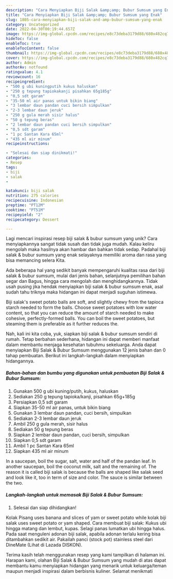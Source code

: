 ```yaml
---
description: "Cara Menyiapkan Biji Salak &amp;amp; Bubur Sumsum yang Enak"
title: "Cara Menyiapkan Biji Salak &amp;amp; Bubur Sumsum yang Enak"
slug: 1805-cara-menyiapkan-biji-salak-and-amp-bubur-sumsum-yang-enak
category: Uncategorized
date: 2022-04-30T00:19:44.657Z
image: https://img-global.cpcdn.com/recipes/e8c73deba3179d88/680x482cq70/biji-salak-bubur-sumsum-foto-resep-utama.jpg
hideToc: false
enableToc: true
enableTocContent: false
thumbnail: https://img-global.cpcdn.com/recipes/e8c73deba3179d88/680x482cq70/biji-salak-bubur-sumsum-foto-resep-utama.jpg
cover: https://img-global.cpcdn.com/recipes/e8c73deba3179d88/680x482cq70/biji-salak-bubur-sumsum-foto-resep-utama.jpg
author: Admin
authorAv: notfound
ratingvalue: 4.1
reviewcount: 16
recipeingredient:
- "500 g ubi kuningputih kukus haluskan"
- "250 g tepung tapiokakanji pisahkan 65g185g"
- "0,5 sdt garam"
- "35-50 ml air panas untuk bikin biang"
- "3 lembar daun pandan cuci bersih simpulkan"
- "2-3 lembar daun jeruk"
- "250 g gula merah sisir halus"
- "50 g tepung beras"
- "2 lembar daun pandan cuci bersih simpulkan"
- "0,5 sdt garam"
- "1 pc Santan Kara 65ml"
- "435 ml air minum"
recipeinstructions:

- "Selesai dan siap dinikmati!"
categories:
- Resep
tags:
- biji
- salak
- 

katakunci: biji salak  
nutrition: 275 calories
recipecuisine: Indonesian
preptime: "PT12M"
cooktime: "PT51M"
recipeyield: "2"
recipecategory: Dessert

---
```





Lagi mencari inspirasi resep biji salak &amp; bubur sumsum yang unik? Cara menyiapkannya sangat tidak susah dan tidak juga mudah. Kalau keliru mengolah maka hasilnya akan hambar dan bahkan tidak sedap. Padahal biji salak &amp; bubur sumsum yang enak selayaknya memiliki aroma dan rasa yang bisa memancing selera Kita.





Ada beberapa hal yang sedikit banyak mempengaruhi kualitas rasa dari biji salak &amp; bubur sumsum, mulai dari jenis bahan, selanjutnya pemilihan bahan segar dan Bagus, hingga cara mengolah dan menghidangkannya. Tidak usah pusing jika hendak menyiapkan biji salak &amp; bubur sumsum enak,      asal sudah tahu triknya maka hidangan ini dapat menjadi suguhan istimewa.














Biji salak&#39;s sweet potato balls are soft, and slightly chewy from the tapioca starch needed to form the balls. Choose sweet potatoes with low water content, so that you can reduce the amount of starch needed to make cohesive, perfectly-formed balls. You can boil the sweet potatoes, but steaming them is preferable as it further reduces the.






Nah, kali ini kita coba, yuk, siapkan biji salak &amp; bubur sumsum sendiri di rumah. Tetap berbahan sederhana, hidangan ini dapat memberi manfaat dalam membantu menjaga kesehatan tubuhmu sekeluarga. Anda dapat menyiapkan Biji Salak &amp; Bubur Sumsum menggunakan 12 jenis bahan dan 0 tahap pembuatan. Berikut ini langkah-langkah dalam menyiapkan hidangannya.

<!--inarticleads1-->

##### Bahan-bahan dan bumbu yang digunakan untuk pembuatan Biji Salak &amp; Bubur Sumsum:

1. Gunakan 500 g ubi kuning/putih, kukus, haluskan
1. Sediakan 250 g tepung tapioka/kanji, pisahkan 65g+185g
1. Persiapkan 0,5 sdt garam
1. Siapkan 35-50 ml air panas, untuk bikin biang
1. Gunakan 3 lembar daun pandan, cuci bersih, simpulkan
1. Sediakan 2-3 lembar daun jeruk
1. Ambil 250 g gula merah, sisir halus
1. Sediakan 50 g tepung beras
1. Siapkan 2 lembar daun pandan, cuci bersih, simpulkan
1. Siapkan 0,5 sdt garam
1. Ambil 1 pc Santan Kara 65ml
1. Siapkan 435 ml air minum


In a saucepan, boil the sugar, salt, water and half of the pandan leaf. In another saucepan, boil the coconut milk, salt and the remaining of. The reason it is called biji salak is because the balls are shaped like salak seed and look like it, too in term of size and color. The sauce is similar between the two. 

<!--inarticleads2-->

##### Langkah-langkah untuk memasak Biji Salak &amp; Bubur Sumsum:


1. Selesai dan siap dihidangkan!

Kolak Pisang uses banana and slices of yam or sweet potato while kolak biji salak uses sweet potato or yam shaped. Cara membuat biji salak: Kukus ubi hingga matang dan lembut, kupas. Selagi panas lumatkan ubi hingga halus. Pada saat menguleni adonan biji salak, apabila adonan terlalu kering bisa ditambahkan sedikit air. Pakailah panci (stock pot) stainless steel dari DineMate (Lihat di Lazada DISKON). 

Terima kasih telah menggunakan resep yang kami tampilkan di halaman ini. Harapan kami, olahan Biji Salak &amp; Bubur Sumsum yang mudah di atas dapat membantu kamu menyiapkan hidangan yang menarik untuk keluarga/teman maupun menjadi inspirasi dalam berbisnis kuliner. Selamat menikmati

